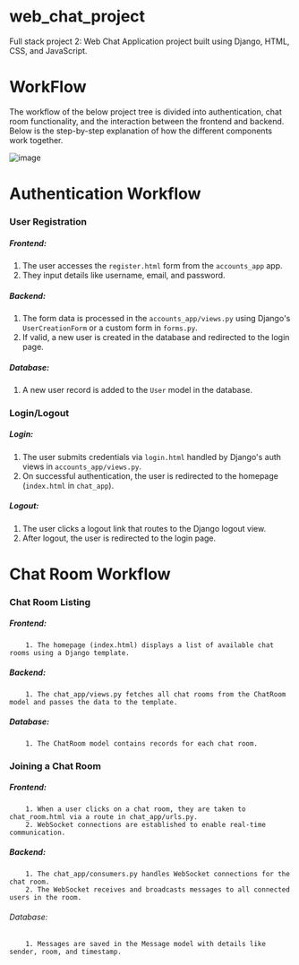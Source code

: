 # web_chat_project
Full stack project 2: Web Chat Application project built using Django, HTML, CSS, and JavaScript.

# WorkFlow
The workflow of the below project tree is divided into authentication, chat room functionality, and the interaction between the frontend and backend. Below is the step-by-step explanation of how the different components work together.


![image](https://github.com/user-attachments/assets/f539bb59-6929-4a4a-b757-790eaf1e23f2)

# Authentication Workflow
### User Registration
  ##### Frontend:
  1. The user accesses the `register.html` form from the `accounts_app` app.
  2. They input details like username, email, and password.

  ##### Backend:
  1. The form data is processed in the `accounts_app/views.py` using Django's `UserCreationForm` or a custom form in `forms.py`.
  2. If valid, a new user is created in the database and redirected to the login page.

  ##### Database:
  1. A new user record is added to the `User` model in the database.

### Login/Logout
  ##### Login:
  1. The user submits credentials via `login.html` handled by Django's auth views in `accounts_app/views.py`.
  2. On successful authentication, the user is redirected to the homepage (`index.html` in `chat_app`).

  ##### Logout:
  1. The user clicks a logout link that routes to the Django logout view.
  2. After logout, the user is redirected to the login page.


# Chat Room Workflow
### Chat Room Listing
  ##### Frontend:
        1. The homepage (index.html) displays a list of available chat rooms using a Django template.
  ##### Backend:
        1. The chat_app/views.py fetches all chat rooms from the ChatRoom model and passes the data to the template.
  ##### Database:
        1. The ChatRoom model contains records for each chat room.

### Joining a Chat Room
  ##### Frontend:
        1. When a user clicks on a chat room, they are taken to chat_room.html via a route in chat_app/urls.py.
        2. WebSocket connections are established to enable real-time communication.
  ##### Backend:
        1. The chat_app/consumers.py handles WebSocket connections for the chat room.
        2. The WebSocket receives and broadcasts messages to all connected users in the room.
  ###### Database:
        1. Messages are saved in the Message model with details like sender, room, and timestamp.
